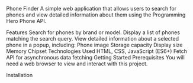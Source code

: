 Phone Finder
A simple web application that allows users to search for phones and view detailed information about them using the Programming Hero Phone API.

Features
Search for phones by brand or model.
Display a list of phones matching the search query.
View detailed information about a selected phone in a popup, including:
Phone image
Storage capacity
Display size
Memory
Chipset
Technologies Used
HTML, CSS, JavaScript (ES6+)
Fetch API for asynchronous data fetching
Getting Started
Prerequisites
You will need a web browser to view and interact with this project.

Installation
